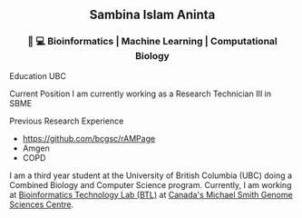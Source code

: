 ## <p align=center>Sambina Islam Aninta</p> 
### <p align=center> :dna: :computer: Bioinformatics | Machine Learning | Computational Biology </p>
Education 
UBC 

Current Position
I am currently working as a Research Technician III in SBME 

Previous Research Experience
- https://github.com/bcgsc/rAMPage
- Amgen
- COPD
  
I am a third year student at the University of British Columbia (UBC) doing a Combined Biology and Computer Science program. Currently, I am working at [Bioinformatics Technology Lab (BTL)](http://www.birollab.ca/) at [Canada's Michael Smith Genome Sciences Centre](https://www.bcgsc.ca/).  
